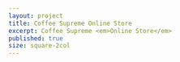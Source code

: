 ```yaml
---
layout: project
title: Coffee Supreme Online Store
excerpt: Coffee Supreme <em>Online Store</em>
published: true
size: square-2col
---
```


<script type="application/json" class="data">
{
	"noun": "Designer",
	"images": [{
		"src": "/assets/img/coffeesupremeshop.com/landscape-3col.jpg",
		"size": "landscape-3col"
	},{
		"src": "/assets/img/coffeesupremeshop.com/landscape-4col.jpg",
		"size": "landscape-4col"
	},{
		"src": "/assets/img/coffeesupremeshop.com/portrait-2col.jpg",
		"size": "portrait-2col"
	},{
		"src": "/assets/img/coffeesupremeshop.com/portrait-3col.jpg",
		"size": "portrait-3col"
	},{
		"src": "/assets/img/coffeesupremeshop.com/square-1col.jpg",
		"size": "square-1col"
	},{
		"src": "/assets/img/coffeesupremeshop.com/square-2col.jpg",
		"size": "square-2col"
	},{
		"src": "/assets/img/coffeesupremeshop.com/square-3col.jpg",
		"size": "square-3col"
	}]
}
</script>